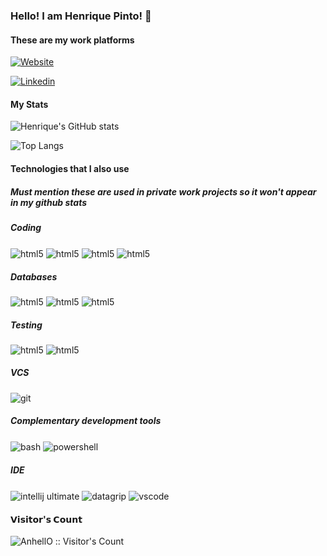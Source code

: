 ### Hello! I am Henrique Pinto! 👋 ###

#### These are my work platforms ####

[![Website](https://img.shields.io/website?label=pintohen.github.io&style=for-the-badge&url=https://pintohen.github.io/)](https://pintohen.github.io/)

[![Linkedin](https://img.shields.io/badge/LinkedIn-0077B5?style=for-the-badge&logo=linkedin&logoColor=white)](https://www.linkedin.com/in/henrique-pinto-66b714240)

#### My Stats ####

![Henrique's GitHub stats](https://github-readme-stats.vercel.app/api?username=pintohen&show_icons=true&theme=radical)

![Top Langs](https://github-readme-stats.vercel.app/api/top-langs/?username=pintohen)

#### Technologies that I also use ####

##### *Must mention these are used in private work projects so it won't appear in my github stats* #####

##### Coding #####

<div style="display: inline_block">
    <img align="center" alt="html5" src="https://img.shields.io/badge/Java-ED8B00?style=for-the-badge&logo=openjdk&logoColor=white" />
    <img align="center" alt="html5" src="https://img.shields.io/badge/Spring-6DB33F?style=for-the-badge&logo=spring&logoColor=white" />
    <img align="center" alt="html5" src="https://img.shields.io/badge/JPA-007396?style=for-the-badge&logo=hibernate&logoColor=white" />
    <img align="center" alt="html5" src="https://img.shields.io/badge/Maven-C71A36?style=for-the-badge&logo=apache-maven&logoColor=white" />
</div>

##### Databases #####

<div style="display: inline_block">
    <img align="oracle db" alt="html5" src="https://img.shields.io/badge/Oracle-F80000?style=for-the-badge&logo=oracle&logoColor=white" />
    <img align="mysql" alt="html5" src="https://img.shields.io/badge/MySQL-00000F?style=for-the-badge&logo=mysql&logoColor=white" />
    <img align="h2" alt="html5" src="https://img.shields.io/badge/H2-1E90FF?style=for-the-badge&logo=h2&logoColor=white" />
</div>


##### Testing #####

<div style="display: inline_block">
    <img align="junit" alt="html5" src="https://img.shields.io/badge/JUnit-25A162?style=for-the-badge&logo=junit5&logoColor=white" />
    <img align="mockito" alt="html5" src="https://img.shields.io/badge/Mockito-DB4D3F?style=for-the-badge&logo=mockito&logoColor=white" />
</div>

##### VCS #####

<div style="display: inline_block">
    <img align="center" alt="git" src="https://img.shields.io/badge/Git-F05032?style=for-the-badge&logo=git&logoColor=white" />
</div>


##### Complementary development tools #####

<div style="display: inline_block">
    <img align="center" alt="bash" src="https://img.shields.io/badge/Bash-121011?style=for-the-badge&logo=gnu-bash&logoColor=white"/>
    <img align="center" alt="powershell" src="https://img.shields.io/badge/PowerShell-121011?style=for-the-badge&logo=powershell&logoColor=white"/>
</div>

##### IDE #####

<div style="display: inline_block">
    <img align="center" alt="intellij ultimate" src="https://img.shields.io/badge/IntelliJ_IDEA-000000?style=for-the-badge&logo=intellij-idea&logoColor=white" />
    <img align="center" alt="datagrip" src="https://img.shields.io/badge/DataGrip-000000?style=for-the-badge&logo=datagrip&logoColor=white" />
    <img align="center" alt="vscode" src="https://img.shields.io/badge/VS_Code-007ACC?style=for-the-badge&logo=visual-studio-code&logoColor=white" />
</div>





#### 𝗩𝗶𝘀𝗶𝘁𝗼𝗿'𝘀 𝗖𝗼𝘂𝗻𝘁 ####

<img src="https://profile-counter.glitch.me/{pintohen}/count.svg" alt="AnhellO :: Visitor's Count" />